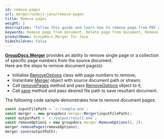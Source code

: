 ```yaml
---
id: remove-pages
url: merger/nodejs-java/remove-pages
title: Remove pages
weight: 2
description: "Follow this guide and learn how to remove page from PDF or Word document, delete worksheet from Excel file or remove slides from PowerPoint presentations with GroupDocs.Merger for Java API."
keywords: Remove page from document, Delete page from document, Remove page, Delete page
productName: GroupDocs.Merger for Java
hideChildren: False
---
```

[**GroupDocs.Merger**](https://products.groupdocs.com/merger/nodejs-java) provides an ability to remove single page or a collection of specific page numbers from the source document.   
Here are the steps to remove document page(s):

*   Initialise [RemoveOptions](https://reference.groupdocs.com/java/merger/com.groupdocs.merger.domain.options/RemoveOptions) class with page numbers to remove;
*   Instantiate [Merger](https://reference.groupdocs.com/java/merger/com.groupdocs.merger/Merger) object with source document path or stream;
*   Call [removePages](https://reference.groupdocs.com/java/merger/com.groupdocs.merger/Merger#removePages(com.groupdocs.merger.domain.options.interfaces.IRemoveOptions)) method and pass [RemoveOptions](https://reference.groupdocs.com/java/merger/com.groupdocs.merger.domain.options/RemoveOptions) object to it;
*   Call [save](https://reference.groupdocs.com/java/merger/com.groupdocs.merger/Merger#save(java.lang.String)) method and pass desired file path to save resultant document.

The following code sample demonstrates how to remove document pages:

```js
const inputFilePath = `c:/sample.one`;
const merger = new groupdocs.merger.Merger(inputFilePath);
const outputPath = `c:/output/result.one`;
const removeOptions = new groupdocs.merger.RemoveOptions(1, 2);
merger.removePages(removeOptions);
merger.save(outputPath);
```
